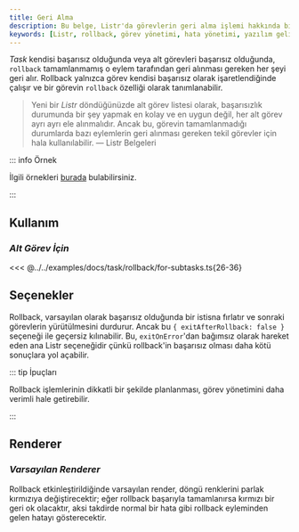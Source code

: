 ```yaml
---
title: Geri Alma
description: Bu belge, Listr'da görevlerin geri alma işlemi hakkında bilgi vermektedir. Rollback özelliği, başarısız olan görevlerin etkilerini geri almayı sağlar ve kullanımıyla ilgili örnekler sunar.
keywords: [Listr, rollback, görev yönetimi, hata yönetimi, yazılım geliştirme]
---
```




_Task_ kendisi başarısız olduğunda veya alt görevleri başarısız olduğunda, `rollback` tamamlanmamış o eylem tarafından geri alınması gereken her şeyi geri alır. Rollback yalnızca görev kendisi başarısız olarak işaretlendiğinde çalışır ve bir görevin `rollback` özelliği olarak tanımlanabilir.

> Yeni bir _Listr_ döndüğünüzde alt görev listesi olarak, başarısızlık durumunda bir şey yapmak en kolay ve en uygun değil, her alt görev ayrı ayrı ele alınmalıdır. Ancak bu, görevin tamamlanmadığı durumlarda bazı eylemlerin geri alınması gereken tekil görevler için hala kullanılabilir.
> — Listr Belgeleri





::: info Örnek

İlgili örnekleri [burada](https://github.com/listr2/listr2/tree/master/examples/task-rollback.example.ts) bulabilirsiniz.

:::

## Kullanım

### _Alt Görev İçin_

<<< @../../examples/docs/task/rollback/for-subtasks.ts{26-36}

## Seçenekler

Rollback, varsayılan olarak başarısız olduğunda bir istisna fırlatır ve sonraki görevlerin yürütülmesini durdurur. Ancak bu `{ exitAfterRollback: false }` seçeneği ile geçersiz kılınabilir. Bu, `exitOnError`'dan bağımsız olarak hareket eden ana Listr seçeneğidir çünkü rollback'in başarısız olması daha kötü sonuçlara yol açabilir.

::: tip İpuçları

Rollback işlemlerinin dikkatli bir şekilde planlanması, görev yönetimini daha verimli hale getirebilir. 

:::

## Renderer

### _Varsayılan Renderer_

Rollback etkinleştirildiğinde varsayılan render, döngü renklerini parlak kırmızıya değiştirecektir; eğer rollback başarıyla tamamlanırsa kırmızı bir geri ok olacaktır, aksi takdirde normal bir hata gibi rollback eyleminden gelen hatayı gösterecektir.